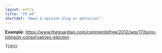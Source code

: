 ```yaml
---
layout: entry
title: "IP-ed"
shortdef: "News & opinion blog or editorial"
---
```


**Example**: <https://www.theguardian.com/commentisfree/2012/sep/17/boris-johnson-conservatives-election>

<!-- details -->

TODO

